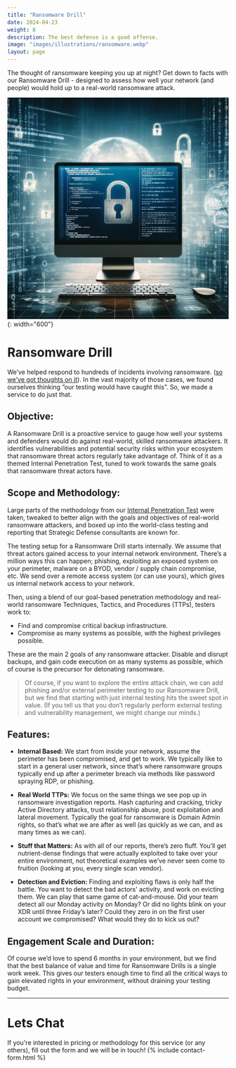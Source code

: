 ```yaml
---
title: "Ransomware Drill"
date: 2024-04-23
weight: 8
description: The best defense is a good offense.
image: "images/illustrations/ransomware.webp"
layout: page
---
```

The thought of ransomware keeping you up at night? Get down to facts with our Ransomware Drill - designed to assess how well your network (and people) would hold up to a real-world ransomware attack. 

<!--more-->

![ransomware](/images/illustrations/ransomware.webp){: width="600"}

# Ransomware Drill
We’ve helped respond to hundreds of incidents involving ransomware. ([so we've got thoughts on it](/blog/2024-04-04-ransomware-defense)).  In the vast majority of those cases, we found ourselves thinking “our testing would have caught this”. So, we made a service to do just that. 

## Objective:
A Ransomware Drill is a proactive service to gauge how well your systems and defenders would do against real-world, skilled ransomware attackers. It identifies vulnerabilities and potential security risks within your ecosystem that ransomware threat actors regularly take advantage of. Think of it as a themed Internal Penetration Test, tuned to work towards the same goals that ransomware threat actors have. 

## Scope and Methodology:
Large parts of the methodology from our [Internal Penetration Test](/services/network) were taken, tweaked to better align with the goals and objectives of real-world ransomware attackers, and boxed up into the world-class testing and reporting that Strategic Defense consultants are known for. 

The testing setup for a Ransomware Drill starts internally. We assume that threat actors gained access to your internal network environment. There’s a million ways this can happen; phishing, exploiting an exposed system on your perimeter, malware on a BYOD, vendor / supply chain compromise, etc. We send over a remote access system (or can use yours), which gives us internal network access to your network. 

Then, using a blend of our goal-based penetration methodology and real-world ransomware Techniques, Tactics, and Procedures (TTPs), testers work to:

- Find and compromise critical backup infrastructure.
- Compromise as many systems as possible, with the highest privileges possible.

These are the main 2 goals of any ransomware attacker. Disable and disrupt backups, and gain code execution on as many systems as possible, which of course is the precursor for detonating ransomware. 

> Of course, if you want to explore the entire attack chain, we can add phishing and/or external perimeter testing to our Ransomware Drill, but we find that starting with just internal testing hits the sweet spot in value. (If you tell us that you don’t regularly perform external testing and vulnerability management, we might change our minds.)


## Features:

- **Internal Based:** We start from inside your network, assume the perimeter has been compromised, and get to work. We typically like to start in a general user network, since that’s where ransomware groups typically end up after a perimeter breach via methods like password spraying RDP, or phishing.

- **Real World TTPs:** We focus on the same things we see pop up in ransomware investigation reports. Hash capturing and cracking, tricky Active Directory attacks, trust relationship abuse, post exploitation and lateral movement. Typically the goal for ransomware is Domain Admin rights, so that’s what we are after as well (as quickly as we can, and as many times as we can).

- **Stuff that Matters:** As with all of our reports, there’s zero fluff. You’ll get nutrient-dense findings that were actually exploited to take over your entire environment, not theoretical examples we’ve never seen come to fruition (looking at you, every single scan vendor). 

- **Detection and Eviction:** Finding and exploiting flaws is only half the battle. You want to detect the bad actors' activity, and work on evicting them. We can play that same game of cat-and-mouse. Did your team detect all our Monday activity on Monday? Or did no lights blink on your XDR until three Friday’s later? Could they zero in on the first user account we compromised? What would they do to kick us out?


## Engagement Scale and Duration:
Of course we’d love to spend 6 months in your environment, but we find that the best balance of value and time for Ransomware Drills is a single work week. This gives our testers enough time to find all the critical ways to gain elevated rights in your environment, without draining your testing budget.


---
# Lets Chat
If you're interested in pricing or methodology for this service (or any others), fill out the form and we will be in touch!
{% include contact-form.html %}
